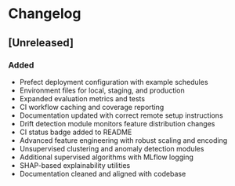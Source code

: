 # Changelog

## [Unreleased]
### Added
- Prefect deployment configuration with example schedules
- Environment files for local, staging, and production
- Expanded evaluation metrics and tests
- CI workflow caching and coverage reporting
- Documentation updated with correct remote setup instructions
- Drift detection module monitors feature distribution changes
- CI status badge added to README
- Advanced feature engineering with robust scaling and encoding
- Unsupervised clustering and anomaly detection modules
- Additional supervised algorithms with MLflow logging
- SHAP-based explainability utilities
- Documentation cleaned and aligned with codebase

